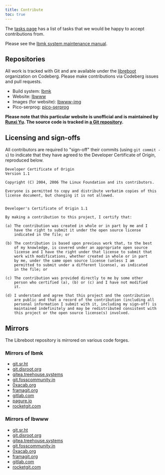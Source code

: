 ```yaml
---
title: Contribute
toc: true
---
```


The [tasks page](../tasks/) has a list of tasks that we would be happy to accept
contributions from.

Please see the [lbmk system maintenance manual](../maintain/).

## Repositories

All work is tracked with Git and are available under the
[libreboot](https://codeberg.org/libreboot/) organization on Codeberg. Please
make contributions via Codeberg issues and pull requests.

* Build system: [lbmk](https://codeberg.org/libreboot/lbmk)
* Website: [lbwww](https://codeberg.org/libreboot/lbwww)
* Images (for website): [lbwww-img](https://codeberg.org/libreboot/lbwww-img)
* Pico-serprog: [pico-serprog](https://codeberg.org/libreboot/pico-serprog)

**Please note that this particular website is unofficial and is maintained by
[Runxi Yu](https://runxiyu.org). The source code is tracked in [a Git
repository](https://git.runxiyu.org/lbwwwr.git/).**


## Licensing and sign-offs

All contributors are required to "sign-off" their commits (using `git commit
-s`) to indicate that they have agreed to the Developer Certificate of Origin,
reproduced below.

```
Developer Certificate of Origin
Version 1.1

Copyright (C) 2004, 2006 The Linux Foundation and its contributors.

Everyone is permitted to copy and distribute verbatim copies of this
license document, but changing it is not allowed.


Developer's Certificate of Origin 1.1

By making a contribution to this project, I certify that:

(a) The contribution was created in whole or in part by me and I
    have the right to submit it under the open source license
    indicated in the file; or

(b) The contribution is based upon previous work that, to the best
    of my knowledge, is covered under an appropriate open source
    license and I have the right under that license to submit that
    work with modifications, whether created in whole or in part
    by me, under the same open source license (unless I am
    permitted to submit under a different license), as indicated
    in the file; or

(c) The contribution was provided directly to me by some other
    person who certified (a), (b) or (c) and I have not modified
    it.

(d) I understand and agree that this project and the contribution
    are public and that a record of the contribution (including all
    personal information I submit with it, including my sign-off) is
    maintained indefinitely and may be redistributed consistent with
    this project or the open source license(s) involved.
```

## Mirrors

The Libreboot repository is mirrored on various code forges.

### Mirrors of lbmk

* [git.sr.ht](https://git.sr.ht/~libreboot/lbmk)
* [git.disroot.org](https://git.disroot.org/libreboot/lbmk)
* [gitea.treehouse.systems](https://gitea.treehouse.systems/libreboot/lbmk)
* [git.fosscommunity.in](https://git.fosscommunity.in/libreboot/lbmk)
* [0xacab.org](https://0xacab.org/libreboot/lbmk/)
* [framagit.org](https://framagit.org/libreboot/libreboot)
* [gitlab.com](https://gitlab.com/libreboot/lbmk)
* [pagure.io](https://pagure.io/libreboot)
* [rocketgit.com](https://rocketgit.com/libreboot/libreboot)


### Mirrors of lbwww

* [git.sr.ht](https://git.sr.ht/~libreboot/lbwww)
* [git.disroot.org](https://git.disroot.org/libreboot/lbwww)
* [gitea.treehouse.systems](https://gitea.treehouse.systems/libreboot/lbwww)
* [git.fosscommunity.in](https://git.fosscommunity.in/libreboot/lbwww)
* [0xacab.org](https://0xacab.org/libreboot/lbwww)
* [framagit.org](https://framagit.org/libreboot/lbwww/)
* [gitlab.com](https://gitlab.com/libreboot/lbwww)
* [rocketgit.com](https://rocketgit.com/libreboot/lbwww)

